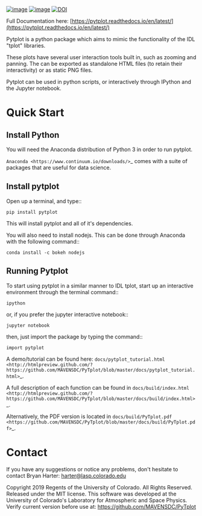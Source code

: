[![image](https://travis-ci.com/MAVENSDC/PyTplot.svg?branch=master)](https://travis-ci.com/MAVENSDC/PyTplot)
[![image](https://coveralls.io/repos/github/MAVENSDC/PyTplot/badge.svg?branch=master)](https://coveralls.io/github/MAVENSDC/PyTplot?branch=master)
[![DOI](https://zenodo.org/badge/68843190.svg)](https://zenodo.org/badge/latestdoi/68843190)


Full Documentation here: [https://pytplot.readthedocs.io/en/latest/](https://pytplot.readthedocs.io/en/latest/) 


Pytplot is a python package which aims to mimic the functionality of the IDL "tplot" libraries. 

These plots have several user interaction tools built in, such as zooming and panning.  The can be exported as standalone HTML files (to retain their interactivity) or as static PNG files.    

Pytplot can be used in python scripts, or interactively through IPython and the Jupyter notebook.  


Quick Start
===========

Install Python
---------------

You will need the Anaconda distribution of Python 3 in order to run pytplot.  

`Anaconda <https://www.continuum.io/downloads/>`_ comes with a suite of packages that are useful for data science. 


Install pytplot
----------------

Open up a terminal, and type::

	pip install pytplot
	
This will install pytplot and all of it's dependencies.  

You will also need to install nodejs.  This can be done through Anaconda with the following command::

	conda install -c bokeh nodejs

Running Pytplot
---------------

To start using pytplot in a similar manner to IDL tplot, start up an interactive environment through the terminal command::

	ipython 
	
or, if you prefer the jupyter interactive notebook::

	jupyter notebook
	
then, just import the package by typing the command::

	import pytplot

A demo/tutorial can be found here: `docs/pytplot_tutorial.html <http://htmlpreview.github.com/?https://github.com/MAVENSDC/PyTplot/blob/master/docs/pytplot_tutorial.html>`_.
	
A full description of each function can be found in `docs/build/index.html <http://htmlpreview.github.com/?https://github.com/MAVENSDC/PyTplot/blob/master/docs/build/index.html>`_.

Alternatively, the PDF version is located in `docs/build/PyTplot.pdf <https://github.com/MAVENSDC/PyTplot/blob/master/docs/build/PyTplot.pdf>`_.

Contact
=============

If you have any suggestions or notice any problems, don't hesitate to contact Bryan Harter: harter@lasp.colorado.edu 


Copyright 2019 Regents of the University of Colorado. All Rights Reserved.
Released under the MIT license.
This software was developed at the University of Colorado's Laboratory for Atmospheric and Space Physics.
Verify current version before use at: https://github.com/MAVENSDC/PyTplot
